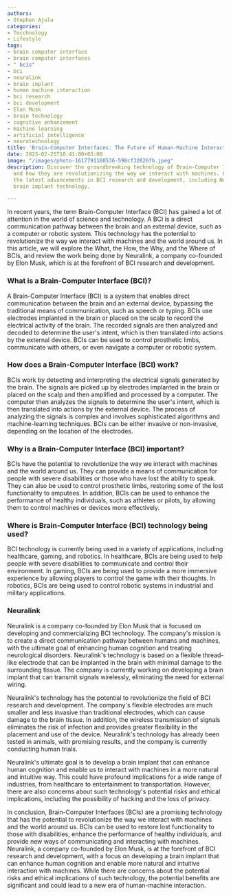 ```yaml
---
authors:
- Stephen Ajulu
categories:
- Tecchnology
- Lifestyle
tags:
- brain computer interface
- brain computer interfaces
- " bcis"
- bci
- neuralink
- brain implant
- human machine interaction
- bci research
- bci development
- Elon Musk
- brain technology
- cognitive enhancement
- machine learning
- artificial intelligence
- neurotechnology
title: 'Brain-Computer Interfaces: The Future of Human-Machine Interaction'
date: 2023-02-25T10:41:00+03:00
image: "/images/photo-1617791160536-598cf32026fb.jpeg"
description: Discover the groundbreaking technology of Brain-Computer Interfaces (BCIs)
  and how they are revolutionizing the way we interact with machines. Learn about
  the latest advancements in BCI research and development, including Neuralink's cutting-edge
  brain implant technology.

---
```

In recent years, the term Brain-Computer Interface (BCI) has gained a lot of attention in the world of science and technology. A BCI is a direct communication pathway between the brain and an external device, such as a computer or robotic system. This technology has the potential to revolutionize the way we interact with machines and the world around us. In this article, we will explore the What, the How, the Why, and the Where of BCIs, and review the work being done by Neuralink, a company co-founded by Elon Musk, which is at the forefront of BCI research and development.

### What is a Brain-Computer Interface (BCI)?

A Brain-Computer Interface (BCI) is a system that enables direct communication between the brain and an external device, bypassing the traditional means of communication, such as speech or typing. BCIs use electrodes implanted in the brain or placed on the scalp to record the electrical activity of the brain. The recorded signals are then analyzed and decoded to determine the user's intent, which is then translated into actions by the external device. BCIs can be used to control prosthetic limbs, communicate with others, or even navigate a computer or robotic system.

### How does a Brain-Computer Interface (BCI) work?

BCIs work by detecting and interpreting the electrical signals generated by the brain. The signals are picked up by electrodes implanted in the brain or placed on the scalp and then amplified and processed by a computer. The computer then analyzes the signals to determine the user's intent, which is then translated into actions by the external device. The process of analyzing the signals is complex and involves sophisticated algorithms and machine-learning techniques. BCIs can be either invasive or non-invasive, depending on the location of the electrodes.

### Why is a Brain-Computer Interface (BCI) important?

BCIs have the potential to revolutionize the way we interact with machines and the world around us. They can provide a means of communication for people with severe disabilities or those who have lost the ability to speak. They can also be used to control prosthetic limbs, restoring some of the lost functionality to amputees. In addition, BCIs can be used to enhance the performance of healthy individuals, such as athletes or pilots, by allowing them to control machines or devices more effectively.

### Where is Brain-Computer Interface (BCI) technology being used?

BCI technology is currently being used in a variety of applications, including healthcare, gaming, and robotics. In healthcare, BCIs are being used to help people with severe disabilities to communicate and control their environment. In gaming, BCIs are being used to provide a more immersive experience by allowing players to control the game with their thoughts. In robotics, BCIs are being used to control robotic systems in industrial and military applications.

### Neuralink

Neuralink is a company co-founded by Elon Musk that is focused on developing and commercializing BCI technology. The company's mission is to create a direct communication pathway between humans and machines, with the ultimate goal of enhancing human cognition and treating neurological disorders. Neuralink's technology is based on a flexible thread-like electrode that can be implanted in the brain with minimal damage to the surrounding tissue. The company is currently working on developing a brain implant that can transmit signals wirelessly, eliminating the need for external wiring.

Neuralink's technology has the potential to revolutionize the field of BCI research and development. The company's flexible electrodes are much smaller and less invasive than traditional electrodes, which can cause damage to the brain tissue. In addition, the wireless transmission of signals eliminates the risk of infection and provides greater flexibility in the placement and use of the device. Neuralink's technology has already been tested in animals, with promising results, and the company is currently conducting human trials.

Neuralink's ultimate goal is to develop a brain implant that can enhance human cognition and enable us to interact with machines in a more natural and intuitive way. This could have profound implications for a wide range of industries, from healthcare to entertainment to transportation. However, there are also concerns about such technology's potential risks and ethical implications, including the possibility of hacking and the loss of privacy.

In conclusion, Brain-Computer Interfaces (BCIs) are a promising technology that has the potential to revolutionize the way we interact with machines and the world around us. BCIs can be used to restore lost functionality to those with disabilities, enhance the performance of healthy individuals, and provide new ways of communicating and interacting with machines. Neuralink, a company co-founded by Elon Musk, is at the forefront of BCI research and development, with a focus on developing a brain implant that can enhance human cognition and enable more natural and intuitive interaction with machines. While there are concerns about the potential risks and ethical implications of such technology, the potential benefits are significant and could lead to a new era of human-machine interaction.
